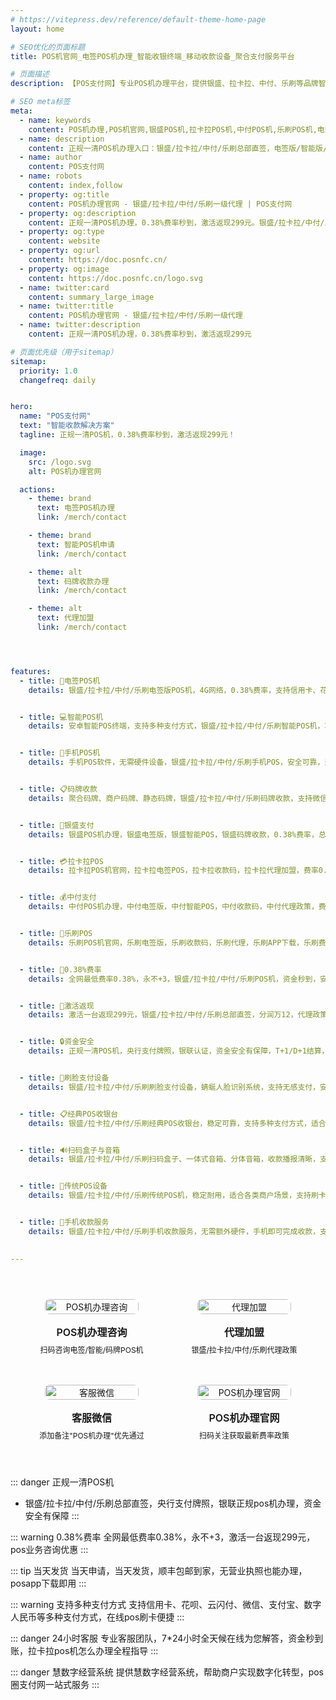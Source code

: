 ```yaml
---
# https://vitepress.dev/reference/default-theme-home-page
layout: home

# SEO优化的页面标题
title: POS机官网_电签POS机办理_智能收银终端_移动收款设备_聚合支付服务平台

# 页面描述
description: 【POS支付网】专业POS机办理平台，提供银盛、拉卡拉、中付、乐刷等品牌智能收银终端、移动收款设备、刷脸支付设备、码牌收款、电签POS机、信用卡POS机办理服务，支持数字经营、聚合支付、收钱码等多元化支付解决方案，银联正规认证，安全可靠。提供pos收单、聚合收款、posapp下载、点刷pos官网下载手机版、手机POS下载、pos业务、拉卡拉pos机怎么办理、在线pos刷卡、经典POS收银台、自助POS收银、手机POS收银、聚合码牌、一体式音箱、分体音箱、扫码盒子、智能POS、传统POS、蜻蜒人脸、手机收款、慧数字经营系统等服务。

# SEO meta标签
meta:
  - name: keywords
    content: POS机办理,POS机官网,银盛POS机,拉卡拉POS机,中付POS机,乐刷POS机,电签POS机,移动收款,码牌收款,0.38%费率,总部直签,激活返现,一清POS机,手机POS,智能终端,聚合支付,商户收款码,刷卡机办理,移动支付,银联认证,pos收单,智能收银终端,移动收银设备,刷脸支付设备,聚合收款,收钱码,支付服务,数字经营,智能设备,聚合码牌,pos支付网,刷卡pos机,Pos网站,POS机支付网,银联正规pos机办理,posapp下载,点刷pos官网下载手机版,手机POS下载,pos业务,拉卡拉pos机怎么办理,pos圈支付网,pos机支付网,在线pos刷卡,posapp下载刷卡pos机,经典POS收银台,自助POS收银,手机POS收银,聚合码牌,一体式音箱,分体音箱,扫码盒子,智能POS,传统POS,蜻蜒人脸,手机收款,慧数字经营系统
  - name: description
    content: 正规一清POS机办理入口：银盛/拉卡拉/中付/乐刷总部直签，电签版/智能版/手机POS/聚合码牌随心选，0.38%费率永不+3，激活一台返299元，支持信用卡、微信、支付宝、数字人民币，个人/商户均可在线申请，顺丰包邮当天发货！
  - name: author
    content: POS支付网
  - name: robots
    content: index,follow
  - property: og:title
    content: POS机办理官网 - 银盛/拉卡拉/中付/乐刷一级代理 | POS支付网
  - property: og:description
    content: 正规一清POS机办理，0.38%费率秒到，激活返现299元。银盛/拉卡拉/中付/乐刷总部直签，电签版/智能版/手机POS/聚合码牌随心选，支持信用卡、微信、支付宝、数字人民币
  - property: og:type
    content: website
  - property: og:url
    content: https://doc.posnfc.cn/
  - property: og:image
    content: https://doc.posnfc.cn/logo.svg
  - name: twitter:card
    content: summary_large_image
  - name: twitter:title
    content: POS机办理官网 - 银盛/拉卡拉/中付/乐刷一级代理
  - name: twitter:description
    content: 正规一清POS机办理，0.38%费率秒到，激活返现299元

# 页面优先级（用于sitemap）
sitemap:
  priority: 1.0
  changefreq: daily


hero:
  name: "POS支付网"
  text: "智能收款解决方案"
  tagline: 正规一清POS机，0.38%费率秒到，激活返现299元！

  image:
    src: /logo.svg
    alt: POS机办理官网

  actions:
    - theme: brand
      text: 电签POS机办理
      link: /merch/contact

    - theme: brand
      text: 智能POS机申请
      link: /merch/contact

    - theme: alt
      text: 码牌收款办理
      link: /merch/contact

    - theme: alt
      text: 代理加盟
      link: /merch/contact




features:
  - title: 📱电签POS机
    details: 银盛/拉卡拉/中付/乐刷电签版POS机，4G网络，0.38%费率，支持信用卡、花呗、云闪付，激活返现299元，个人/商户均可申请


  - title: 💻智能POS机
    details: 安卓智能POS终端，支持多种支付方式，银盛/拉卡拉/中付/乐刷智能POS机，功能强大，适合各类商户场景


  - title: 📱手机POS机
    details: 手机POS软件，无需硬件设备，银盛/拉卡拉/中付/乐刷手机POS，安全可靠，费率低至0.38%，支持信用卡刷卡


  - title: 📋码牌收款
    details: 聚合码牌、商户码牌、静态码牌，银盛/拉卡拉/中付/乐刷码牌收款，支持微信支付宝，无营业执照也能申请


  - title: 🏦银盛支付
    details: 银盛POS机办理，银盛电签版，银盛智能POS，银盛码牌收款，0.38%费率，总部直签，激活返现


  - title: 💳拉卡拉POS
    details: 拉卡拉POS机官网，拉卡拉电签POS，拉卡拉收款码，拉卡拉代理加盟，费率0.38%，商户通APP下载


  - title: 💰中付支付
    details: 中付POS机办理，中付电签版，中付智能POS，中付收款码，中付代理政策，费率低，激活返现


  - title: 📱乐刷POS
    details: 乐刷POS机官网，乐刷电签版，乐刷收款码，乐刷代理，乐刷APP下载，乐刷费率，激活返现政策


  - title: 💸0.38%费率
    details: 全网最低费率0.38%，永不+3，银盛/拉卡拉/中付/乐刷POS机，资金秒到，安全可靠，支持多种支付方式


  - title: 🎁激活返现
    details: 激活一台返现299元，银盛/拉卡拉/中付/乐刷总部直签，分润万12，代理政策优惠，支持个人/商户申请


  - title: 🔒资金安全
    details: 正规一清POS机，央行支付牌照，银联认证，资金安全有保障，T+1/D+1结算，24小时专业客服


  - title: 📱刷脸支付设备
    details: 银盛/拉卡拉/中付/乐刷刷脸支付设备，蜻蜒人脸识别系统，支持无感支付，安全便捷，适合各类商户场景，提升客户支付体验


  - title: 📋经典POS收银台
    details: 银盛/拉卡拉/中付/乐刷经典POS收银台，稳定可靠，支持多种支付方式，适合传统商户升级，自助POS收银系统，操作简单


  - title: 🔊扫码盒子与音箱
    details: 银盛/拉卡拉/中付/乐刷扫码盒子、一体式音箱、分体音箱，收款播报清晰，支付状态实时提醒，提升商户收款效率


  - title: 🏪传统POS设备
    details: 银盛/拉卡拉/中付/乐刷传统POS机，稳定耐用，适合各类商户场景，支持刷卡、插卡、挥卡等多种支付方式，操作简便


  - title: 📲手机收款服务
    details: 银盛/拉卡拉/中付/乐刷手机收款服务，无需额外硬件，手机即可完成收款，支持信用卡、借记卡，费率低至0.38%，安全可靠
    

---
```


<div class="qrcode-container">
  <div class="qrcode-card">
    <img src="/images/qq.png" alt="POS机办理咨询" class="qrcode-image">
    <div class="qrcode-content">
      <h3>POS机办理咨询</h3>
      <p>扫码咨询电签/智能/码牌POS机</p>
    </div>
  </div>

  <div class="qrcode-card">
    <img src="/images/qqq.png" alt="代理加盟" class="qrcode-image">
    <div class="qrcode-content">
      <h3>代理加盟</h3>
      <p>银盛/拉卡拉/中付/乐刷代理政策</p>
    </div>
  </div>

  <div class="qrcode-card">
    <img src="/images/wx.png" alt="客服微信" class="qrcode-image">
    <div class="qrcode-content">
      <h3>客服微信</h3>
      <p>添加备注"POS机办理"优先通过</p>
    </div>
  </div>

  <div class="qrcode-card">
    <img src="/images/gzh.jpg" alt="POS机办理官网" class="qrcode-image">
    <div class="qrcode-content">
      <h3>POS机办理官网</h3>
      <p>扫码关注获取最新费率政策</p>
    </div>
  </div>
</div>

<style>
.qrcode-container {
  display: grid;
  grid-template-columns: repeat(auto-fit, minmax(250px, 1fr));
  gap: 24px;
  margin: 40px auto;
  max-width: 1400px;
  padding: 0 20px;
}

.qrcode-card {
  background: var(--vp-c-bg-soft);
  border-radius: 12px;
  padding: 24px;
  text-align: center;
  transition: all 0.3s ease;
  border: 1px solid var(--vp-c-divider);
  display: flex;
  flex-direction: column;
  align-items: center;
}

.qrcode-card:hover {
  transform: translateY(-5px);
  box-shadow: var(--vp-shadow-2);
  border-color: var(--vp-c-brand);
}

.qrcode-image {
  width: 100%;
  max-width: 200px;
  border-radius: 8px;
  margin-bottom: 16px;
}

.qrcode-content h3 {
  margin: 0;
  font-size: 18px;
  font-weight: 600;
  color: var(--vp-c-text-1);
}

.qrcode-content p {
  margin: 8px 0 0;
  font-size: 14px;
  color: var(--vp-c-text-2);
}

@media (max-width: 1024px) {
  .qrcode-container {
    grid-template-columns: repeat(2, 1fr);
    gap: 16px;
    padding: 0 16px;
  }

  .qrcode-card {
    padding: 16px;
  }

  .qrcode-image {
    max-width: 150px;
  }

  .qrcode-content h3 {
    font-size: 16px;
  }

  .qrcode-content p {
    font-size: 12px;
  }
}

@media (max-width: 768px) {
  .qrcode-container {
    gap: 12px;
    padding: 0 12px;
  }

  .qrcode-card {
    padding: 12px;
  }

  .qrcode-image {
    max-width: 120px;
  }
}
</style>


::: danger 正规一清POS机
- 银盛/拉卡拉/中付/乐刷总部直签，央行支付牌照，银联正规pos机办理，资金安全有保障
:::

::: warning 0.38%费率
全网最低费率0.38%，永不+3，激活一台返现299元，pos业务咨询优惠
:::

::: tip 当天发货
当天申请，当天发货，顺丰包邮到家，无营业执照也能办理，posapp下载即用
:::

::: warning 支持多种支付方式
支持信用卡、花呗、云闪付、微信、支付宝、数字人民币等多种支付方式，在线pos刷卡便捷
:::

::: danger 24小时客服
专业客服团队，7*24小时全天候在线为您解答，资金秒到账，拉卡拉pos机怎么办理全程指导
:::


::: danger 慧数字经营系统
 提供慧数字经营系统，帮助商户实现数字化转型，pos圈支付网一站式服务
 :::
